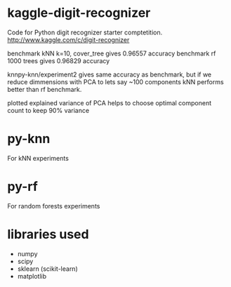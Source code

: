 kaggle-digit-recognizer
=======================

Code for Python digit recognizer starter comptetition. 
http://www.kaggle.com/c/digit-recognizer

benchmark kNN k=10, cover_tree gives 0.96557 accuracy
benchmark rf 1000 trees gives 0.96829 accuracy

knnpy-knn/experiment2 gives same accuracy as benchmark,
but if we reduce dimmensions with PCA to lets say ~100 components
kNN performs better than rf benchmark.

plotted explained variance of PCA helps to choose optimal component
count to keep 90% variance

py-knn
======
For kNN experiments

py-rf
======
For random forests experiments

libraries used
=====================
* numpy
* scipy
* sklearn (scikit-learn)
* matplotlib